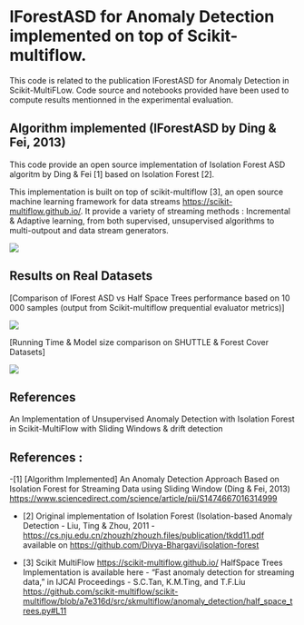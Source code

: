 # IForestASD for Anomaly Detection implemented on top of Scikit-multiflow.

This code is related to the publication IForestASD for Anomaly Detection in Scikit-MultiFLow.
Code source and notebooks provided have been used to compute results mentionned in the experimental evaluation.

## Algorithm implemented (IForestASD by Ding & Fei, 2013)
This code provide an open source implementation of Isolation Forest ASD algoritm by Ding & Fei [1] based on Isolation Forest [2].

This implementation is built on top of scikit-multiflow [3], an open source machine learning framework for data streams https://scikit-multiflow.github.io/. It provide a variety of streaming methods : Incremental & Adaptive learning, from both supervised, unsupervised algorithms to multi-outpout and data stream generators.

<img src= "https://github.com/MariamBARRY/skmultiflow_IForestASD/blob/master/figures/algorithm_IForest_ASD_Ding_Fei_2013.png">


## Results on Real Datasets 

[Comparison of IForest ASD vs Half Space Trees performance based on 10 000 samples (output from Scikit-multiflow prequential evaluator metrics)]

<img src= "https://github.com/MariamBARRY/skmultiflow_IForestASD/blob/master/figures/Results_Metrics_IForestASD_HSTrees.PNG">

[Running Time & Model size comparison on SHUTTLE & Forest Cover Datasets]

<img src="https://github.com/MariamBARRY/skmultiflow_IForestASD/blob/master/figures/Results_Experiments_Paper.PNG">

## References

An Implementation of Unsupervised Anomaly Detection with Isolation Forest in Scikit-MultiFlow with Sliding Windows \& drift detection


## References :

 -[1] [Algorithm Implemented] An Anomaly Detection Approach Based on Isolation Forest  for Streaming Data using Sliding Window (Ding \& Fei, 2013) https://www.sciencedirect.com/science/article/pii/S1474667016314999

 - [2] Original implementation of Isolation Forest (Isolation-based Anomaly Detection  - Liu, Ting \& Zhou, 2011 - https://cs.nju.edu.cn/zhouzh/zhouzh.files/publication/tkdd11.pdf
 available on  https://github.com/Divya-Bhargavi/isolation-forest 
 
  - [3] Scikit MultiFlow https://scikit-multiflow.github.io/ HalfSpace Trees Implementation is available here  - “Fast anomaly detection for streaming data,” in IJCAI Proceedings - S.C.Tan, K.M.Ting, and T.F.Liu https://github.com/scikit-multiflow/scikit-multiflow/blob/a7e316d/src/skmultiflow/anomaly_detection/half_space_trees.py#L11


